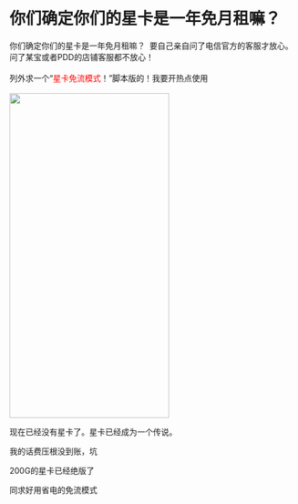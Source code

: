 # 你们确定你们的星卡是一年免月租嘛？


你们确定你们的星卡是一年免月租嘛？&nbsp;&nbsp;要自己亲自问了电信官方的客服才放心。问了某宝或者PDD的店铺客服都不放心！<br />
<br />
列外求一个“<font color="Red">星卡免流模式</font>！”脚本版的！我要开热点使用<br />
<br />
<img id="aimg_kypP2" onclick="zoom(this, this.src, 0, 0, 0)" class="zoom" width="280" height="570" src="https://www.png8.com/imgs/2020/10/73759985cf132bd9.png" border="0" alt="" />

现在已经没有星卡了。星卡已经成为一个传说。

我的话费压根没到账，坑

200G的星卡已经绝版了

同求好用省电的免流模式

